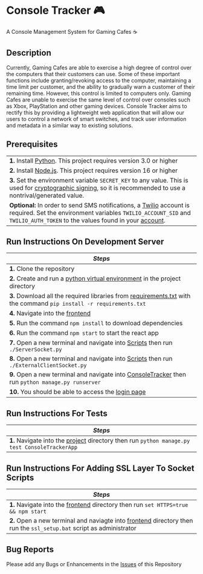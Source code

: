# Console Tracker :video_game:
A Console Management System for Gaming Cafes :coffee:

## Description
Currently, Gaming Cafes are able to exercise a high degree of control over the computers that their customers can use. Some of these important functions include granting/revoking access to the computer, maintaining a time limit per customer, and the ability to gradually warn a customer of their remaining time. However, this control is limited to computers only. Gaming Cafes are unable to exercise the same level of control over consoles such as Xbox, PlayStation and other gaming devices. Console Tracker aims to rectify this by providing a lightweight web application that will allow our users to control a network of smart switches, and track user information and metadata in a similar way to existing solutions.

## Prerequisites
||
|----|
|**1.** Install [Python](https://realpython.com/installing-python/). This project requires version 3.0 or higher|
|**2.** Install [Node.js](https://nodejs.org/en/). This project requires version 16 or higher|
|**3.** Set the environment variable `SECRET_KEY` to any value. This is used for [cryptographic signing](https://docs.djangoproject.com/en/dev/topics/signing/), so it is recommended to use a nontrival/generated value.
|**Optional:** In order to send SMS notifications, a [Twilio](https://www.twilio.com) account is required. Set the environment variables `TWILIO_ACCOUNT_SID` and `TWILIO_AUTH_TOKEN` to the values found in your [account](https://www.twilio.com/console/account/settings).

## Run Instructions On Development Server
| *Steps* |
|----|
|**1.** Clone the repository |
|**2.** Create and run a [python virtual environment](https://packaging.python.org/guides/installing-using-pip-and-virtual-environments/) in the project directory |
|**3.** Download all the required libraries from [requirements.txt](https://github.com/ENG4000-Team-A/capstone-project/blob/main/project/requirements.txt) with the command  ```pip install -r requirements.txt```|
|**4.** Navigate into the [frontend](https://github.com/ENG4000-Team-A/capstone-project/tree/main/project/frontend) |
|**5.** Run the command ```npm install``` to download dependencies|
|**6.** Run the command ```npm start``` to start the react app|
|**7.** Open a new terminal and navigate into [Scripts](https://github.com/ENG4000-Team-A/capstone-project/tree/main/project/ConsoleTracker/ConsoleTrackerApp/scripts) then run ```./ServerSocket.py```|
|**8.** Open a new terminal and navigate into [Scripts](https://github.com/ENG4000-Team-A/capstone-project/tree/main/project/ConsoleTracker/ConsoleTrackerApp/scripts) then run ```./ExternalClientSocket.py```|
|**9.** Open a new terminal and navigate into [ConsoleTracker](https://github.com/ENG4000-Team-A/capstone-project/tree/main/project/ConsoleTracker) then run ```python manage.py runserver```|
|**10.** You should be able to access the [login page](http://localhost:3000/login)|

## Run Instructions For Tests
| *Steps* |
|----|
|**1.** Navigate into the [project](https://github.com/ENG4000-Team-A/capstone-project/tree/main/project/ConsoleTracker) directory then run ```python manage.py test ConsoleTrackerApp```|

## Run Instructions For Adding SSL Layer To Socket Scripts
| *Steps* |
|----|
|**1.** Navigate into the [frontend](https://github.com/ENG4000-Team-A/capstone-project/tree/main/project/frontend) directory then run ```set HTTPS=true && npm start```|
|**2.** Open a new terminal and naviagte into [frontend](https://github.com/ENG4000-Team-A/capstone-project/tree/main/project/frontend) directory then run the ```ssl_setup.bat``` script as administrator |

## Bug Reports
Please add any Bugs or Enhancements in the [Issues](https://github.com/ENG4000-Team-A/capstone-project/issues) of this Repository

        
